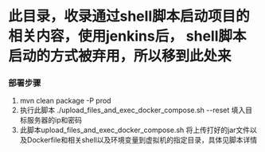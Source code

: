 # 此目录，收录通过shell脚本启动项目的相关内容，使用jenkins后， shell脚本启动的方式被弃用，所以移到此处来

### 部署步骤
1. mvn clean package -P prod 
1. 执行此脚本 ./upload_files_and_exec_docker_compose.sh --reset 填入目标服务器的ip和密码
1. 此脚本upload_files_and_exec_docker_compose.sh 将上传打好的jar文件以及Dockerfile和相关shell以及环境变量到虚拟机的指定目录，具体见脚本详情
